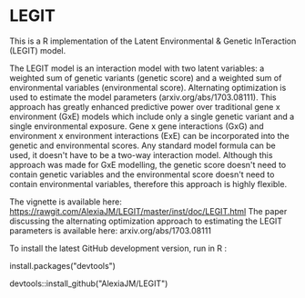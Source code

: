 # LEGIT
This is a R implementation of the Latent Environmental &amp; Genetic InTeraction (LEGIT) model. 

The LEGIT model is an interaction model with two latent variables: a weighted sum of genetic variants (genetic score) and a weighted sum of environmental variables (environmental score). Alternating optimization is used to estimate the model parameters (arxiv.org/abs/1703.08111). This approach has greatly enhanced predictive power over traditional  gene x environment (GxE) models which include only a single genetic variant and a single environmental exposure. Gene x gene interactions (GxG) and environment x environment interactions (ExE) can be incorporated into the genetic and environmental scores. Any standard model formula can be used, it doesn't have to be a two-way interaction model. Although this approach was made for GxE modelling, the genetic score doesn't need to contain genetic variables and the environmental score doesn't need to contain environmental variables, therefore this approach is highly flexible. 

The vignette is available here: https://rawgit.com/AlexiaJM/LEGIT/master/inst/doc/LEGIT.html
The paper discussing the alternating optimization approach to estimating the LEGIT parameters is available here: arxiv.org/abs/1703.08111

To install the latest GitHub development version, run in R :

install.packages("devtools")

devtools::install_github("AlexiaJM/LEGIT")
